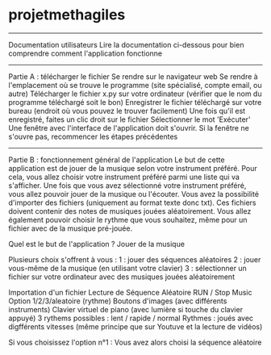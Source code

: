 # projetmethagiles

**************************************************
Documentation utilisateurs
Lire la documentation ci-dessous pour bien comprendre comment l'application fonctionne

**************************************************
Partie A : télécharger le fichier
    Se rendre sur le navigateur web
    Se rendre à l'emplacement où se trouve le programme (site spécialisé, compte email, ou autre)
    Télécharger le fichier x.py sur votre ordinateur (vérifier que le nom du programme téléchargé soit le bon)
    Enregistrer le fichier téléchargé sur votre bureau (endroit où vous pouvez le trouver facilement)
    Une fois qu'il est enregistré, faites un clic droit sur le fichier
    Sélectionner le mot 'Exécuter'
    Une fenêtre avec l'interface de l'application doit s'ouvrir.
    Si la fenêtre ne s'ouvre pas, recommencer les étapes précédentes

**************************************************
Partie B : fonctionnement général de l'application
Le but de cette application est de jouer de la musique selon votre instrument préféré.
Pour cela, vous allez choisir votre instrument préféré parmi une liste qui va s'afficher.
Une fois que vous avez sélectionné votre instrument préféré, vous allez pouvoir jouer de la musique ou l'écouter.
Vous avez la possibilité d'importer des fichiers (uniquement au format texte donc txt).
Ces fichiers doivent contenir des notes de musiques jouées aléatoirement.
Vous allez également pouvoir choisir le rythme que vous souhaitez, même pour un fichier avec de la musique pré-jouée.


















Quel est le but de l'application ?
Jouer de la musique

Plusieurs choix s'offrent à vous : 
1 : jouer des séquences aléatoires
2 : jouer vous-même de la musique (en utilisant votre clavier)
3 : sélectionner un fichier sur votre ordinateur avec des musiques jouées aléatoirement

Importation d'un fichier
Lecture de Séquence Aléatoire
RUN / Stop Music
Option 1/2/3/aleatoire (rythme)
Boutons d'images (avec différents instruments)
Clavier virtuel de piano (avec lumière si touche du clavier appuyé)
3 rythems possibles : lent / rapide / normal
Rythmes : joués avec digfférents vitesses (même principe que sur Youtuve et la lecture de vidéos)

Si vous choisissez l'option n°1 :
Vous avez alors choisi la séquence aléatoire








